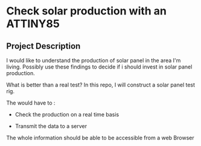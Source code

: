 # Check solar production with an ATTINY85
## Project Description

I would like to understand the production of solar panel in the area I'm living. Possibly use these findings to decide if i should invest in solar panel production.

What is better than a real test? In this repo, I will construct a solar panel test rig.

The would have to :

- Check the production on a real time basis

- Transmit the data to a server

The whole information should be able to be accessible from a web Browser
